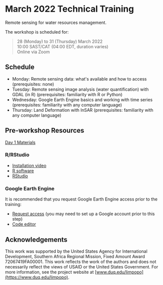 # March 2022 Technical Training  
Remote sensing for water resources management.  

The workshop is scheduled for:  
> 28 (Monday) to 31 (Thursday) March 2022  
> 10:00 SAST/CAT (04:00 EDT, duration varies)  
> Online via Zoom  

## Schedule  
- Monday: Remote sensing data: what's available and how to access (prerequisites: none)  
- Tuesday: Remote sensing image analysis (water quantification) with GDAL (in R) (prerequisites: familiarity with R or Python)  
- Wednesday: Google Earth Engine basics and working with time series (prerequisites: familiarity with any computer language)  
- Thursday: Land Deformation with InSAR (prerequisites: familiarity with any computer language)  

## Pre-workshop Resources  
[Day 1 Materials](https://duq.box.com/s/ba44j23gemhrqo9e50ta2p4qje4w8cit)
### R/RStudio  
- [Installation video](https://youtu.be/8dL-y_1p3Kw)  
- [R software](https://cran.r-project.org/mirrors.html)  
- [RStudio](https://www.rstudio.com/products/rstudio/download/#download)  

### Google Earth Engine  
It is recommended that you request Google Earth Engine access prior to the training:
- [Request access](https://earthengine.google.com/signup/) (you may need to set up a Google account prior to this step)  
- [Code editor](https://code.earthengine.google.com/)  



## Acknowledgements  
This work was supported by the United States Agency for International Development, Southern Africa Regional Mission, Fixed Amount Award 72067419FA00001. This work reflects the work of the authors and does not necessarily reflect the views of USAID or the United States Government.  For more information, see the project website at [www.duq.edu/limpopo](https://www.duq.edu/limpopo).  
